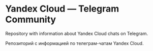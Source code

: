 # Yandex Cloud — Telegram Community

Repository with information about Yandex Cloud chats on Telegram.

Репозиторий с информацией по телеграм-чатам Yandex Cloud.